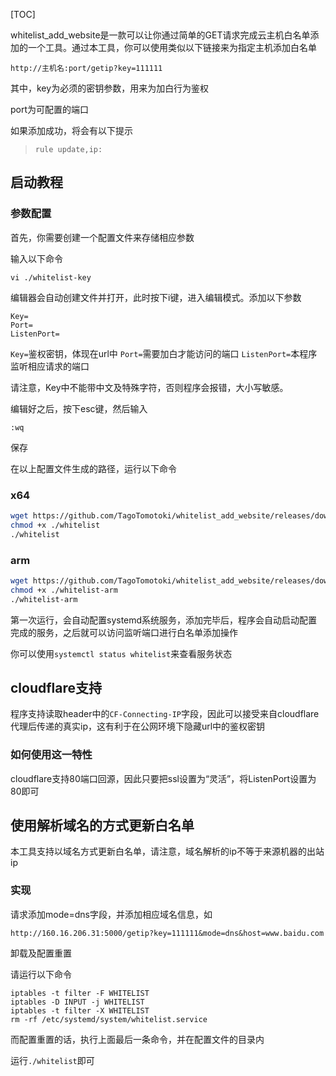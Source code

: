 [TOC]

whitelist_add_website是一款可以让你通过简单的GET请求完成云主机白名单添加的一个工具。通过本工具，你可以使用类似以下链接来为指定主机添加白名单

```
http://主机名:port/getip?key=111111
```

其中，key为必须的密钥参数，用来为加白行为鉴权

port为可配置的端口

如果添加成功，将会有以下提示

> ```
> rule update,ip:
> ```

## 启动教程

### 参数配置

首先，你需要创建一个配置文件来存储相应参数

输入以下命令

```
vi ./whitelist-key
```

编辑器会自动创建文件并打开，此时按下i键，进入编辑模式。添加以下参数

```
Key=
Port=
ListenPort=
```

`Key=`鉴权密钥，体现在url中
`Port=`需要加白才能访问的端口
`ListenPort=`本程序监听相应请求的端口

请注意，Key中不能带中文及特殊字符，否则程序会报错，大小写敏感。

编辑好之后，按下esc键，然后输入

```
:wq
```

保存

在以上配置文件生成的路径，运行以下命令

### x64

```bash
wget https://github.com/TagoTomotoki/whitelist_add_website/releases/download/v2.0/whitelist
chmod +x ./whitelist
./whitelist
```

### arm

```bash
wget https://github.com/TagoTomotoki/whitelist_add_website/releases/download/v2.0/whitelist-arm
chmod +x ./whitelist-arm
./whitelist-arm
```

第一次运行，会自动配置systemd系统服务，添加完毕后，程序会自动启动配置完成的服务，之后就可以访问监听端口进行白名单添加操作

你可以使用`systemctl status whitelist`来查看服务状态

## cloudflare支持

程序支持读取header中的`CF-Connecting-IP`字段，因此可以接受来自cloudflare代理后传递的真实ip，这有利于在公网环境下隐藏url中的鉴权密钥

### 如何使用这一特性

cloudflare支持80端口回源，因此只要把ssl设置为“灵活”，将ListenPort设置为80即可

## 使用解析域名的方式更新白名单

本工具支持以域名方式更新白名单，请注意，域名解析的ip不等于来源机器的出站ip

### 实现

请求添加mode=dns字段，并添加相应域名信息，如

```
http://160.16.206.31:5000/getip?key=111111&mode=dns&host=www.baidu.com
```

卸载及配置重置

请运行以下命令

```
iptables -t filter -F WHITELIST
iptables -D INPUT -j WHITELIST
iptables -t filter -X WHITELIST
rm -rf /etc/systemd/system/whitelist.service
```

而配置重置的话，执行上面最后一条命令，并在配置文件的目录内

运行`./whitelist`即可